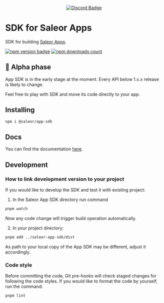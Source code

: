 <div align="center">
  
[![Discord Badge](https://dcbadge.vercel.app/api/server/H52JTZAtSH)](https://discord.gg/H52JTZAtSH)

</div>

# SDK for Saleor Apps

SDK for building [Saleor Apps](https://github.com/saleor/apps).

<div>

[![npm version badge](https://img.shields.io/npm/v/@saleor/app-sdk)](https://www.npmjs.com/package/@saleor/app-sdk)
[![npm downloads count](https://img.shields.io/npm/dt/@saleor/app-sdk)](https://www.npmjs.com/package/@saleor/app-sdk)

</div>

## 🚨 Alpha phase

App SDK is in the early stage at the moment. Every API below 1.x.x release is likely to change.

Feel free to play with SDK and move its code directly to your app.

## Installing

```bash
npm i @saleor/app-sdk
```

## Docs

You can find the documentation [here](https://docs.saleor.io/docs/3.x/developer/extending/apps/developing-apps/app-sdk/overview).

## Development

### How to link development version to your project

If you would like to develop the SDK and test it with existing project:

1. In the Saleor App SDK directory run command

```bash
pnpm watch
```

Now any code change will trigger build operation automatically.

2. In your project directory:

```bash
pnpm add ../saleor-app-sdk/dist
```

As path to your local copy of the App SDK may be different, adjust it accordingly.

### Code style

Before committing the code, Git pre-hooks will check staged changes for
following the code styles. If you would like to format the code by yourself, run
the command:

```bash
pnpm lint
```
